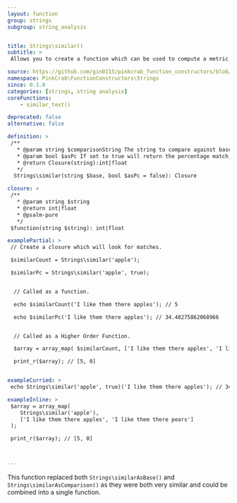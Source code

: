 ```yaml
---
layout: function
group: strings
subgroup: string_analysis


title: Strings\similar()
subtitle: >
 Allows you to create a function which can be used to compute a metric of similarity between two strings. The metric is based on the number of characters that are the same in the two strings. The metric is either returned as numerical value of matching chars or as a percentage. These can either be used as part of a Higher Order Function such as array_map() or as part of a compiled/pipe function.

source: https://github.com/gin0115/pinkcrab_function_constructors/blob/master/src/strings.php#L496
namespace: PinkCrab\FunctionConstructors\Strings
since: 0.1.0
categories: [strings, string analysis]
coreFunctions: 
    - similar_text()

deprecated: false
alternative: false

definition: >
 /**
   * @param string $comparisonString The string to compare against base.
   * @param bool $asPc If set to true will return the percentage match, rather than char count.
   * @return Closure(string):int|float
   */
  Strings\similar(string $base, bool $asPc = false): Closure

closure: >
 /**
   * @param string $string 
   * @return int|float
   * @psalm-pure
   */ 
 $function(string $string): int|float

examplePartial: >
 // Create a closure which will look for matches.

 $similarCount = Strings\similar('apple');

 $similarPc = Strings\similar('apple', true);


  // Called as a function.

  echo $similarCount('I like them there apples'); // 5

  echo $similarPc('I like them there apples'); // 34.48275862068966


  // Called as a Higher Order Function.

  $array = array_map( $similarCount, ['I like them there apples', 'I like them there pears']);

  print_r($array); // [5, 0]


exampleCurried: >
 echo Strings\similar('apple', true)('I like them there apples'); // 34.48275862068966

exampleInline: >
 $array = array_map( 
    Strings\similar('apple'), 
    ['I like them there apples', 'I like them there pears']
 );

 print_r($array); // [5, 0]



---
```


This function replaced both <code class="inline">Strings\similarAsBase()</code> and <code class="inline">Strings\similarAsComparison()</code> as they were both very similar and could be combined into a single function.